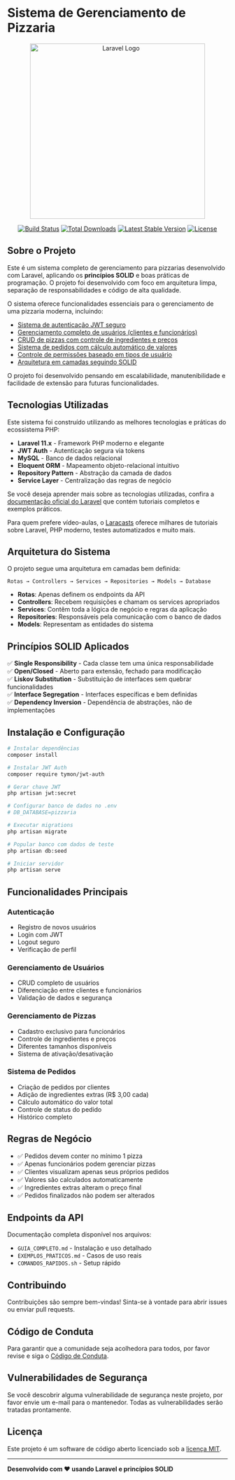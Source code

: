 #  Sistema de Gerenciamento de Pizzaria

<p align="center">
  <img src="https://raw.githubusercontent.com/laravel/art/master/logo-lockup/5%20SVG/2%20CMYK/1%20Full%20Color/laravel-logolockup-cmyk-red.svg" width="400" alt="Laravel Logo">
</p>

<p align="center">
<a href="https://github.com/laravel/framework/actions"><img src="https://github.com/laravel/framework/workflows/tests/badge.svg" alt="Build Status"></a>
<a href="https://packagist.org/packages/laravel/framework"><img src="https://img.shields.io/packagist/dt/laravel/framework" alt="Total Downloads"></a>
<a href="https://packagist.org/packages/laravel/framework"><img src="https://img.shields.io/packagist/v/laravel/framework" alt="Latest Stable Version"></a>
<a href="https://packagist.org/packages/laravel/framework"><img src="https://img.shields.io/packagist/l/laravel/framework" alt="License"></a>
</p>

## Sobre o Projeto

Este é um sistema completo de gerenciamento para pizzarias desenvolvido com Laravel, aplicando os **princípios SOLID** e boas práticas de programação. O projeto foi desenvolvido com foco em arquitetura limpa, separação de responsabilidades e código de alta qualidade.

O sistema oferece funcionalidades essenciais para o gerenciamento de uma pizzaria moderna, incluindo:

- [Sistema de autenticação JWT seguro](https://jwt.io)
- [Gerenciamento completo de usuários (clientes e funcionários)](https://laravel.com/docs/authentication)
- [CRUD de pizzas com controle de ingredientes e preços](https://laravel.com/docs/eloquent)
- [Sistema de pedidos com cálculo automático de valores](https://laravel.com/docs/eloquent-relationships)
- [Controle de permissões baseado em tipos de usuário](https://laravel.com/docs/authorization)
- [Arquitetura em camadas seguindo SOLID](https://en.wikipedia.org/wiki/SOLID)

O projeto foi desenvolvido pensando em escalabilidade, manutenibilidade e facilidade de extensão para futuras funcionalidades.

## Tecnologias Utilizadas

Este sistema foi construído utilizando as melhores tecnologias e práticas do ecossistema PHP:

- **Laravel 11.x** - Framework PHP moderno e elegante
- **JWT Auth** - Autenticação segura via tokens
- **MySQL** - Banco de dados relacional
- **Eloquent ORM** - Mapeamento objeto-relacional intuitivo
- **Repository Pattern** - Abstração da camada de dados
- **Service Layer** - Centralização das regras de negócio

Se você deseja aprender mais sobre as tecnologias utilizadas, confira a [documentação oficial do Laravel](https://laravel.com/docs) que contém tutoriais completos e exemplos práticos.

Para quem prefere vídeo-aulas, o [Laracasts](https://laracasts.com) oferece milhares de tutoriais sobre Laravel, PHP moderno, testes automatizados e muito mais.

## Arquitetura do Sistema

O projeto segue uma arquitetura em camadas bem definida:

```
Rotas → Controllers → Services → Repositories → Models → Database
```

- **Rotas**: Apenas definem os endpoints da API
- **Controllers**: Recebem requisições e chamam os services apropriados
- **Services**: Contêm toda a lógica de negócio e regras da aplicação
- **Repositories**: Responsáveis pela comunicação com o banco de dados
- **Models**: Representam as entidades do sistema

## Princípios SOLID Aplicados

✅ **Single Responsibility** - Cada classe tem uma única responsabilidade  
✅ **Open/Closed** - Aberto para extensão, fechado para modificação  
✅ **Liskov Substitution** - Substituição de interfaces sem quebrar funcionalidades  
✅ **Interface Segregation** - Interfaces específicas e bem definidas  
✅ **Dependency Inversion** - Dependência de abstrações, não de implementações

## Instalação e Configuração

```bash
# Instalar dependências
composer install

# Instalar JWT Auth
composer require tymon/jwt-auth

# Gerar chave JWT
php artisan jwt:secret

# Configurar banco de dados no .env
# DB_DATABASE=pizzaria

# Executar migrations
php artisan migrate

# Popular banco com dados de teste
php artisan db:seed

# Iniciar servidor
php artisan serve
```

## Funcionalidades Principais

###  Autenticação
- Registro de novos usuários
- Login com JWT
- Logout seguro
- Verificação de perfil

###  Gerenciamento de Usuários
- CRUD completo de usuários
- Diferenciação entre clientes e funcionários
- Validação de dados e segurança

###  Gerenciamento de Pizzas
- Cadastro exclusivo para funcionários
- Controle de ingredientes e preços
- Diferentes tamanhos disponíveis
- Sistema de ativação/desativação

###  Sistema de Pedidos
- Criação de pedidos por clientes
- Adição de ingredientes extras (R$ 3,00 cada)
- Cálculo automático do valor total
- Controle de status do pedido
- Histórico completo

## Regras de Negócio

- ✅ Pedidos devem conter no mínimo 1 pizza
- ✅ Apenas funcionários podem gerenciar pizzas
- ✅ Clientes visualizam apenas seus próprios pedidos
- ✅ Valores são calculados automaticamente
- ✅ Ingredientes extras alteram o preço final
- ✅ Pedidos finalizados não podem ser alterados

## Endpoints da API

Documentação completa disponível nos arquivos:
- `GUIA_COMPLETO.md` - Instalação e uso detalhado
- `EXEMPLOS_PRATICOS.md` - Casos de uso reais
- `COMANDOS_RAPIDOS.sh` - Setup rápido


## Contribuindo

Contribuições são sempre bem-vindas! Sinta-se à vontade para abrir issues ou enviar pull requests.

## Código de Conduta

Para garantir que a comunidade seja acolhedora para todos, por favor revise e siga o [Código de Conduta](https://laravel.com/docs/contributions#code-of-conduct).

## Vulnerabilidades de Segurança

Se você descobrir alguma vulnerabilidade de segurança neste projeto, por favor envie um e-mail para o mantenedor. Todas as vulnerabilidades serão tratadas prontamente.

## Licença

Este projeto é um software de código aberto licenciado sob a [licença MIT](https://opensource.org/licenses/MIT).

---

**Desenvolvido com ❤️ usando Laravel e princípios SOLID**
